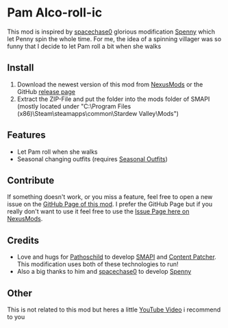 # Pam Alco-roll-ic

This mod is inspired by [spacechase0](https://www.nexusmods.com/stardewvalley/users/34250790) glorious modification [Spenny](https://www.nexusmods.com/stardewvalley/mods/2755) which let Penny spin the whole time. For me, the idea of a spinning villager was so funny that I decide to let Pam roll a bit when she walks

## Install

1. Download the newest version of this mod from [NexusMods](https://www.nexusmods.com/users/96969738?tab=user+files) or the GitHub [release page](https://github.com/Molenfeuer/PamAlcorollic/releases)
2. Extract the ZIP-File and put the folder into the mods folder of SMAPI (mostly located under "C:\Program Files (x86)\Steam\steamapps\common\Stardew Valley\Mods")

## Features

- Let Pam roll when she walks
- Seasonal changing outfits (requires [Seasonal Outfits](https://www.nexusmods.com/stardewvalley/mods/5450))

## Contribute

If something doesn't work, or you miss a feature, feel free to open a new issue on the [GitHub Page of this mod](https://github.com/Molenfeuer/PamAlcorollic/issues). I prefer the GitHub Page but if you really don't want to use it feel free to use the [Issue Page here on NexusMods](https://www.nexusmods.com/stardewvalley/mods/9603?tab=bugs).

## Credits

- Love and hugs for [Pathoschild](https://www.nexusmods.com/stardewvalley/users/1552317) to develop [SMAPI](https://www.nexusmods.com/stardewvalley/mods/2400) and [Content Patcher](https://www.nexusmods.com/stardewvalley/mods/1915). This modification uses both of these technologies to run!
- Also a big thanks to him and [spacechase0](https://www.nexusmods.com/stardewvalley/users/34250790) to develop [Spenny](https://www.nexusmods.com/stardewvalley/mods/2755)

## Other

This is not related to this mod but heres a little [YouTube Video](https://youtu.be/CcCw1ggftuQ) i recommend to you